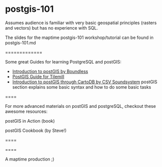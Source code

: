 postgis-101
===========
Assumes audience is familiar with very basic geospatial principles (rasters and vectors) but has 
no experience with SQL. 

The slides for the maptime postgis-101 workshop/tutorial can be found in postgis-101.md 


=============

Some great Guides for learning PostgreSQL and postGIS:

- [Introduction to postGIS by Boundless](http://workshops.boundlessgeo.com/postgis-intro/index.html)
- [PostGIS Guide for Tilemill](https://www.mapbox.com/tilemill/docs/guides/postgis-work/)
- [Introduction to postGIS through CartoDB by CSV Soundsystem](https://github.com/csvsoundsystem/nicar-cartodb-postgis) postGIS section explains some basic syntax and how to do some basic tasks

==== 

For more advanced materials on postGIS and postgreSQL, checkout these awesome resources: 

postGIS in Action (book)

postGIS Cookbook (by Steve!) 

==== 

====

A maptime production ;) 
